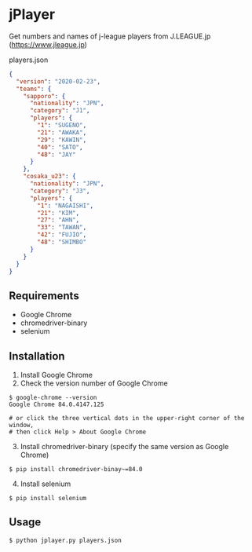 # jPlayer
Get numbers and names of j-league players from J.LEAGUE.jp (https://www.jleague.jp)

players.json
```JSON
{
  "version": "2020-02-23",
  "teams": {
    "sapporo": {
      "nationality": "JPN",
      "category": "J1",
      "players": {
        "1": "SUGENO",
        "21": "AWAKA",
        "29": "KAWIN",
        "40": "SATO",
        "48": "JAY"
      }
    },
    "cosaka_u23": {
      "nationality": "JPN",
      "category": "J3",
      "players": {
        "1": "NAGAISHI",
        "21": "KIM",
        "27": "AHN",
        "33": "TAWAN",
        "42": "FUJIO",
        "48": "SHIMBO"
      }
    }
  }
}    
```

## Requirements
* Google Chrome
* chromedriver-binary
* selenium

## Installation
1. Install Google Chrome
2. Check the version number of Google Chrome
```Shell
$ google-chrome --version
Google Chrome 84.0.4147.125

# or click the three vertical dots in the upper-right corner of the window,
# then click Help > About Google Chrome
```

3. Install chromedriver-binary (specify the same version as Google Chrome) 
```Shell
$ pip install chromedriver-binay~=84.0
```
4. Install selenium
```
$ pip install selenium
```

## Usage
```Shell
$ python jplayer.py players.json
```